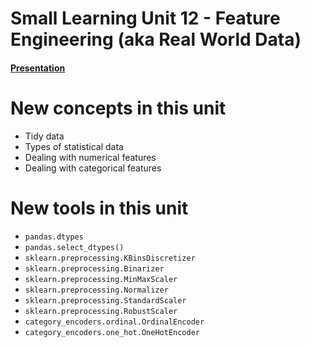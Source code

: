 # Small Learning Unit 12 - Feature Engineering (aka Real World Data)

#### [Presentation](https://docs.google.com/presentation/d/1p-YdqqiDddl-7mUeT_FgFw6sbLgi2hf0jLLkHlrnJ_k/edit?usp=sharing)

# New concepts in this unit
* Tidy data
* Types of statistical data
* Dealing with numerical features
* Dealing with categorical features

# New tools in this unit
* `pandas.dtypes`
* `pandas.select_dtypes()`
* `sklearn.preprocessing.KBinsDiscretizer`
* `sklearn.preprocessing.Binarizer`
* `sklearn.preprocessing.MinMaxScaler`
* `sklearn.preprocessing.Normalizer`
* `sklearn.preprocessing.StandardScaler`
* `sklearn.preprocessing.RobustScaler`
* `category_encoders.ordinal.OrdinalEncoder`
* `category_encoders.one_hot.OneHotEncoder`
